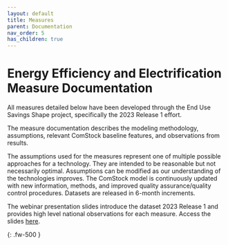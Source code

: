 ```yaml
---
layout: default
title: Measures
parent: Documentation
nav_order: 5
has_children: true
---
```


# Energy Efficiency and Electrification Measure Documentation

All measures detailed below have been developed through the End Use Savings Shape project, specifically the 2023 Release 1 effort.

The measure documentation describes the modeling methodology, assumptions, relevant ComStock baseline features, and observations from results.

The assumptions used for the measures represent one of multiple possible approaches for a technology. They are intended to be reasonable but not necessarily optimal. Assumptions can be modified as our understanding of the technologies improves. The ComStock model is continuously updated with new information, methods, and improved quality assurance/quality control procedures. Datasets are released in 6-month increments.

The webinar presentation slides introduce the dataset 2023 Release 1 and provides high level national observations for each measure. Access the slides [here](https://oedi-data-lake.s3.amazonaws.com/nrel-pds-building-stock/end-use-load-profiles-for-us-building-stock/2023/comstock_amy2018_release_1/EUSS_commerical_release1_webinar_033023.pdf).

{: .fw-500 }
